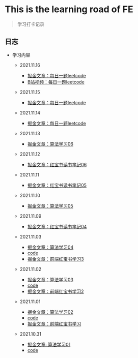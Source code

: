 # This is the learning road of FE

> 学习打卡记录

## 日志

- 学习内容
  - 2021.11.16
    - [掘金文章：每日一题leetcode](https://juejin.cn/post/7031173560118968356)
    - [B站视频：每日一题leetcode](https://www.bilibili.com/video/BV1hS4y197Tv/)
  - 2021.11.15
    - [掘金文章：每日一题leetcode](https://juejin.cn/post/7030782421230911495)
  - 2021.11.14
    - [掘金文章：每日一题leetcode](https://juejin.cn/post/7030449763371728926/)
  - 2021.11.13
    - [掘金文章：算法学习06](https://juejin.cn/post/7030086498502311967/)
  - 2021.11.12
    - [掘金文章：红宝书读书笔记06](https://juejin.cn/post/7029702113747795999)
  - 2021.11.11
    - [掘金文章：红宝书读书笔记05](https://juejin.cn/post/7029316118582050830/)
  - 2021.11.10
    - [掘金文章：算法学习05](https://juejin.cn/post/7028609739088986143/)
  - 2021.11.09
    - [掘金文章：红宝书读书笔记04](https://juejin.cn/post/7028578540316524557)

  - 2021.11.03
  
    - [掘金文章：算法学习04](https://juejin.cn/post/7026389580177735716)
    - [code](code/algorithm/sorting/the_classic_sorting.js)
    - [掘金文章：前端红宝书学习3](https://juejin.cn/post/7026389412791451679d)
  - 2021.11.02
  
    - [掘金文章：算法学习03](https://juejin.cn/post/7026017494674440222)
    - [code](code/algorithm/sorting/the_classic_sorting.js)
    - [掘金文章：前端红宝书学习2](https://juejin.cn/post/7026017397618245662)
  - 2021.11.01
    - [掘金文章：算法学习02](https://juejin.cn/post/7025650169894928420/)
    - [code](code/algorithm/sorting/the_classic_sorting.js)
    - [掘金文章：前端红宝书学习](https://juejin.cn/post/7025575335672414239)
  - 2021.10.31
  
    - [掘金文章: 算法学习01](https://juejin.cn/post/7025167372243714084/)
    - [code](code/algorithm/sorting/the_classic_sorting.js)
  